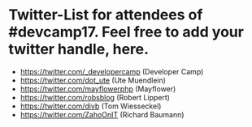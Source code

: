 # Twitter-List for attendees of #devcamp17. Feel free to add your twitter handle, here.

* https://twitter.com/_developercamp (Developer Camp)
* https://twitter.com/dot_ute (Ute Muendlein)
* https://twitter.com/mayflowerphp (Mayflower)
* https://twitter.com/robsblog (Robert Lippert)
* https://twitter.com/divb (Tom Wiesseckel)
* https://twitter.com/ZahoOnIT (Richard Baumann)

